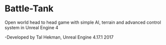 # Battle-Tank
Open world head to head game with simple AI, terrain and advanced control system in Unreal Engine 4 

-Developed by Tal Hekman, Unreal Engine 4.17.1 2017
